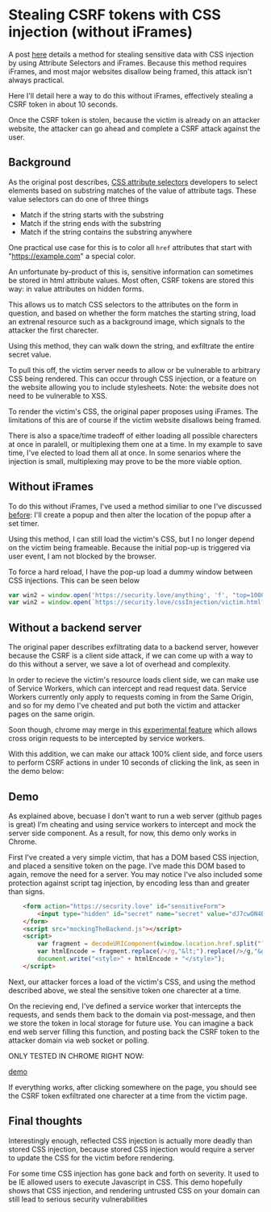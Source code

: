# Stealing CSRF tokens with CSS injection (without iFrames)

A post [here](https://www.curesec.com/blog/article/blog/Reading-Data-via-CSS-Injection-180.html) details a method for stealing sensitive data with CSS injection by using Attribute Selectors and iFrames. Because this method requires iFrames, and most major websites disallow being framed, this attack isn't always practical. 

Here I'll detail here a way to do this without iFrames, effectively stealing a CSRF token in about 10 seconds.

Once the CSRF token is stolen, because the victim is already on an attacker website, the attacker can go ahead and complete a CSRF attack against the user.

## Background

As the original post describes, [CSS attribute selectors](https://developer.mozilla.org/en-US/docs/Web/CSS/Attribute_selectors) developers to select elements based on substring matches of the value of attribute tags. These value selectors can do one of three things

+ Match if the string starts with the substring
+ Match if the string ends with the substring
+ Match if the string contains the substring anywhere

One practical use case for this is to color all `href` attributes that start with "https://example.com" a special color.

An unfortunate by-product of this is, sensitive information can sometimes be stored in html attribute values. Most often, CSRF tokens are stored this way: in value attributes on hidden forms.

This allows us to match CSS selectors to the attributes on the form in question, and based on whether the form matches the starting string, load an extrenal resource such as a background image, which signals to the attacker the first charecter.

Using this method, they can walk down the string, and exfiltrate the entire secret value.

To pull this off, the victim server needs to allow or be vulnerable to arbitrary CSS being rendered. This can occur through CSS injection, or a feature on the website allowing you to include stylesheets. Note: the website does not need to be vulnerable to XSS.

To render the victim's CSS, the original paper proposes using iFrames. The limitations of this are of course if the victim website disallows being framed.

There is also a space/time tradeoff of either loading all possible charecters at once in paralell, or multiplexing them one at a time. In my example to save time, I've elected to load them all at once. In some senarios where the injection is small, multiplexing may prove to be the more viable option.

## Without iFrames
To do this without iFrames, I've used a method similiar to one I've discussed [before](https://github.com/dxa4481/windowHijacking): I'll create a popup and then alter the location of the popup after a set timer.

Using this method, I can still load the victim's CSS, but I no longer depend on the victim being frameable. Because the initial pop-up is triggered via user event, I am not blocked by the browser.

To force a hard reload, I have the pop-up load a dummy window between CSS injections. This can be seen below

```javascript
var win2 = window.open('https://security.love/anything', 'f', "top=100000,left=100000,menubar=1,resizable=1,width=1,height=1")
var win2 = window.open(`https://security.love/cssInjection/victim.html?injection=${css}`, 'f', "top=100000,left=100000,menubar=1,resizable=1,width=1,height=1")
 ```

## Without a backend server
The original paper describes exfiltrating data to a backend server, however because the CSRF is a client side attack, if we can come up with a way to do this without a server, we save a lot of overhead and complexity.

In order to recieve the victim's resource loads client side, we can make use of Service Workers, which can intercept and read request data. Service Workers currently only apply to requests coming in from the Same Origin, and so for my demo I've cheated and put both the victim and attacker pages on the same origin.

Soon though, chrome may merge in this [experimental feature](https://developers.google.com/web/updates/2016/09/foreign-fetch) which allows cross origin requests to be intercepted by service workers.

With this addition, we can make our attack 100% client side, and force users to perform CSRF actions in under 10 seconds of clicking the link, as seen in the demo below:

## Demo
As explained above, becuase I don't want to run a web server (github pages is great) I'm cheating and using service workers to intercept and mock the server side component. As a result, for now, this demo only works in Chrome.

First I've created a very simple victim, that has a DOM based CSS injection, and placed a sensitive token on the page. I've made this DOM based to again, remove the need for a server. You may notice I've also included some protection against script tag injection, by encoding less than and greater than signs.

```html
    <form action="https://security.love" id="sensitiveForm">
        <input type="hidden" id="secret" name="secret" value="dJ7cwON4BMyQi3Nrq26i">
    </form>
    <script src="mockingTheBackend.js"></script>
    <script>
        var fragment = decodeURIComponent(window.location.href.split("?injection=")[1]);
        var htmlEncode = fragment.replace(/</g,"&lt;").replace(/>/g,"&gt;");
        document.write("<style>" + htmlEncode + "</style>");
    </script>
```

Next, our attacker forces a load of the victim's CSS, and using the method described above, we steal the sensitive token one charecter at a time.

On the recieving end, I've defined a service worker that intercepts the requests, and sends them back to the domain via post-message, and then we store the token in local storage for future use. You can imagine a back end web server filling this function, and posting back the CSRF token to the attacker domain via web socket or polling.

ONLY TESTED IN CHROME RIGHT NOW:

[demo](https://security.love/cssInjection/attacker.html)

If everything works, after clicking somewhere on the page, you should see the CSRF token exfiltrated one charecter at a time from the victim page.

## Final thoughts
Interestingly enough, reflected CSS injection is actually more deadly than stored CSS injection, because stored CSS injection would require a server to update the CSS for the victim before rendering.

For some time CSS injection has gone back and forth on severity. It used to be IE allowed users to execute Javascript in CSS. This demo hopefully shows that CSS injection, and rendering untrusted CSS on your domain can still lead to serious security vulnerabilities
